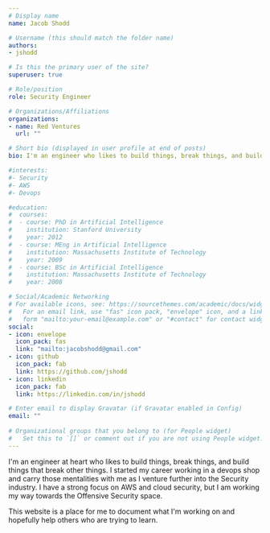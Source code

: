 ```yaml
---
# Display name
name: Jacob Shodd

# Username (this should match the folder name)
authors:
- jshodd

# Is this the primary user of the site?
superuser: true

# Role/position
role: Security Engineer

# Organizations/Affiliations
organizations:
- name: Red Ventures
  url: ""

# Short bio (displayed in user profile at end of posts)
bio: I'm an engineer who likes to build things, break things, and build things that break things. 

#interests:
#- Security
#- AWS
#- Devops 

#education:
#  courses:
#  - course: PhD in Artificial Intelligence
#    institution: Stanford University
#    year: 2012
#  - course: MEng in Artificial Intelligence
#    institution: Massachusetts Institute of Technology
#    year: 2009
#  - course: BSc in Artificial Intelligence
#    institution: Massachusetts Institute of Technology
#    year: 2008

# Social/Academic Networking
# For available icons, see: https://sourcethemes.com/academic/docs/widgets/#icons
#   For an email link, use "fas" icon pack, "envelope" icon, and a link in the
#   form "mailto:your-email@example.com" or "#contact" for contact widget.
social:
- icon: envelope
  icon_pack: fas
  link: "mailto:jacobshodd@gmail.com"
- icon: github
  icon_pack: fab
  link: https://github.com/jshodd
- icon: linkedin
  icon_pack: fab
  link: https://linkedin.com/in/jshodd

# Enter email to display Gravatar (if Gravatar enabled in Config)
email: ""
  
# Organizational groups that you belong to (for People widget)
#   Set this to `[]` or comment out if you are not using People widget.  
--- 
```


I'm an engineer at heart who likes to build things, break things, and build
things that break other things. I started my career working in a devops shop and
carry those mentalities with me as I venture further into the Security industry.
I have a strong focus on AWS and cloud security, but I am working my way towards
the Offensive Security space.

This website is a place for me to document what I'm working on and hopefully
help others who are trying to learn.

